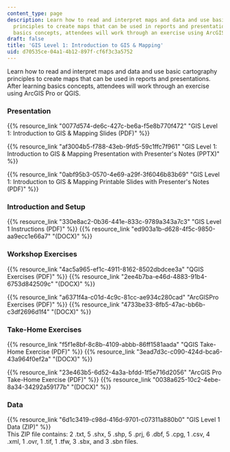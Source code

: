 ```yaml
---
content_type: page
description: Learn how to read and interpret maps and data and use basic cartography
  principles to create maps that can be used in reports and presentations. After learning
  basics concepts, attendees will work through an exercise using ArcGIS Pro or QGIS.
draft: false
title: 'GIS Level 1: Introduction to GIS & Mapping'
uid: d70535ce-04a1-4b12-897f-cf6f3c3a5752
---
```

Learn how to read and interpret maps and data and use basic cartography principles to create maps that can be used in reports and presentations. After learning basics concepts, attendees will work through an exercise using ArcGIS Pro or QGIS.

### Presentation

{{% resource_link "0077d574-de6c-427c-be6a-f5e8b770f472" "GIS Level 1: Introduction to GIS & Mapping Slides (PDF)" %}} 

{{% resource_link "af3004b5-f788-43eb-9fd5-59c1ffc7f961" "GIS Level 1: Introduction to GIS & Mapping Presentation with Presenter's Notes (PPTX)" %}}

{{% resource_link "0abf95b3-0570-4e69-a29f-3f6046b83b69" "GIS Level 1: Introduction to GIS & Mapping Printable Slides with Presenter's Notes (PDF)" %}}

### Introduction and Setup

{{% resource_link "330e8ac2-0b36-441e-833c-9789a343a7c3" "GIS Level 1 Instructions (PDF)" %}} {{% resource_link "ed903a1b-d628-4f5c-9850-aa9ecc1e66a7" "(DOCX)" %}}

### Workshop Exercises

{{% resource_link "4ac5a965-ef1c-4911-8162-8502dbdcee3a" "QGIS Exercises (PDF)" %}} {{% resource_link "2ee4b7ba-e46d-4883-91b4-6753d842509c" "(DOCX)" %}}

{{% resource_link "a6371f4a-c01d-4c9c-81cc-ae934c280cad" "ArcGISPro Exercises (PDF)" %}} {{% resource_link "4733be33-8fb5-47ac-bb6b-c3df2696d1f4" "(DOCX)" %}}

### Take-Home Exercises

{{% resource_link "f5f1e8bf-8c8b-4109-abbb-86ff1581aada" "QGIS Take-Home Exercise (PDF)" %}} {{% resource_link "3ead7d3c-c090-424d-bca6-43a964f0ef2a" "(DOCX)" %}}

{{% resource_link "23e463b5-6d52-4a3a-bfdd-1f5e716d2056" "ArcGIS Pro Take-Home Exercise (PDF)" %}} {{% resource_link "0038a625-10c2-4ebe-8a34-34292a59177b" "(DOCX)" %}}

### Data

{{% resource_link "6d1c3419-c98d-416d-9701-c07311a880b0" "GIS Level 1 Data (ZIP)" %}}   
This ZIP file contains: 2 .txt, 5 .shx, 5 .shp, 5 .prj, 6 .dbf, 5 .cpg, 1 .csv, 4 .xml, 1 .ovr, 1 .tif, 1 .tfw, 3 .sbx, and 3 .sbn files.